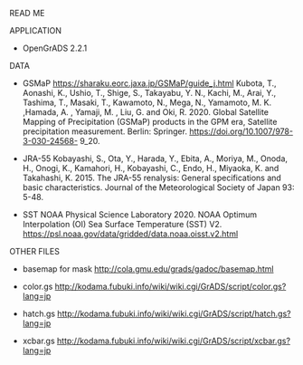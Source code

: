 READ ME

APPLICATION
* OpenGrADS 2.2.1


DATA
* GSMaP https://sharaku.eorc.jaxa.jp/GSMaP/guide_j.html
Kubota, T., Aonashi, K., Ushio, T., Shige, S., Takayabu, Y. N., Kachi, M., Arai,
Y., Tashima, T., Masaki, T., Kawamoto, N., Mega, N., Yamamoto, M. K. ,Hamada, A. , Yamaji, M. , Liu, G. and Oki, R. 2020. Global Satellite Mapping
of Precipitation (GSMaP) products in the GPM era, Satellite precipitation
measurement. Berlin: Springer. https://doi.org/10.1007/978-3-030-24568-
9_20.

* JRA-55
Kobayashi, S., Ota, Y., Harada, Y., Ebita, A., Moriya, M., Onoda, H., Onogi, K.,
Kamahori, H., Kobayashi, C., Endo, H., Miyaoka, K. and Takahashi, K. 2015.
The JRA-55 renalysis: General specifications and basic characteristics. Journal
of the Meteorological Society of Japan 93: 5-48.

* SST
NOAA Physical Science Laboratory 2020. NOAA Optimum Interpolation (OI)
Sea Surface Temperature (SST) V2.
https://psl.noaa.gov/data/gridded/data.noaa.oisst.v2.html


OTHER FILES
* basemap for mask http://cola.gmu.edu/grads/gadoc/basemap.html

* color.gs http://kodama.fubuki.info/wiki/wiki.cgi/GrADS/script/color.gs?lang=jp

* hatch.gs http://kodama.fubuki.info/wiki/wiki.cgi/GrADS/script/hatch.gs?lang=jp

* xcbar.gs http://kodama.fubuki.info/wiki/wiki.cgi/GrADS/script/xcbar.gs?lang=jp
